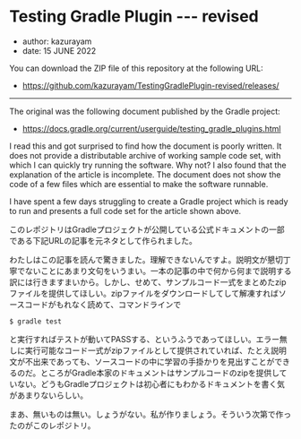 # Testing Gradle Plugin --- revised

- author: kazurayam
- date: 15 JUNE 2022

You can download the ZIP file of this repository at the following URL:

- https://github.com/kazurayam/TestingGradlePlugin-revised/releases/

----

The original was the following document published by the Gradle project:

- https://docs.gradle.org/current/userguide/testing_gradle_plugins.html

I read this and got surprised to find how the document is poorly written. It does not provide a distributable archive of working sample code set, with which I can quickly try running the software. Why not? I also found that the explanation of the article is incomplete. The document does not show the code of a few files which are essential to make the software runnable.

I have spent a few days struggling to create a Gradle project which is ready to run and presents a full code set for the article shown above.

このレポジトリはGradleプロジェクトが公開している公式ドキュメントの一部である下記URLの記事を元ネタとして作られました。

わたしはこの記事を読んで驚きました。理解できないんですよ。説明文が懇切丁寧でないことにあまり文句をいうまい。一本の記事の中で何から何まで説明する訳には行きますまいから。しかし、せめて、サンプルコード一式をまとめたzipファイルを提供してほしい。zipファイルをダウンロードしてして解凍すればソースコードがもれなく読めて、コマンドラインで 

`$ gradle test`

と実行すればテストが動いてPASSする、というふうであってほしい。エラー無しに実行可能なコード一式がzipファイルとして提供されていれば、たとえ説明文が不出来であっても、ソースコードの中に学習の手掛かりを見出すことができるのだ。ところがGradle本家のドキュメントはサンプルコードのzipを提供していない。どうもGradleプロジェクトは初心者にもわかるドキュメントを書く気があまりないらしい。

まあ、無いものは無い。しょうがない。私が作りましょう。そういう次第で作ったのがこのレポジトリ。
